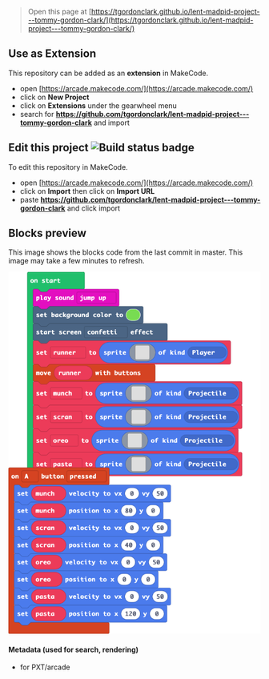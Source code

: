  


> Open this page at [https://tgordonclark.github.io/lent-madpid-project---tommy-gordon-clark/](https://tgordonclark.github.io/lent-madpid-project---tommy-gordon-clark/)

## Use as Extension

This repository can be added as an **extension** in MakeCode.

* open [https://arcade.makecode.com/](https://arcade.makecode.com/)
* click on **New Project**
* click on **Extensions** under the gearwheel menu
* search for **https://github.com/tgordonclark/lent-madpid-project---tommy-gordon-clark** and import

## Edit this project ![Build status badge](https://github.com/tgordonclark/lent-madpid-project---tommy-gordon-clark/workflows/MakeCode/badge.svg)

To edit this repository in MakeCode.

* open [https://arcade.makecode.com/](https://arcade.makecode.com/)
* click on **Import** then click on **Import URL**
* paste **https://github.com/tgordonclark/lent-madpid-project---tommy-gordon-clark** and click import

## Blocks preview

This image shows the blocks code from the last commit in master.
This image may take a few minutes to refresh.

![A rendered view of the blocks](https://github.com/tgordonclark/lent-madpid-project---tommy-gordon-clark/raw/master/.github/makecode/blocks.png)

#### Metadata (used for search, rendering)

* for PXT/arcade
<script src="https://makecode.com/gh-pages-embed.js"></script><script>makeCodeRender("{{ site.makecode.home_url }}", "{{ site.github.owner_name }}/{{ site.github.repository_name }}");</script>
